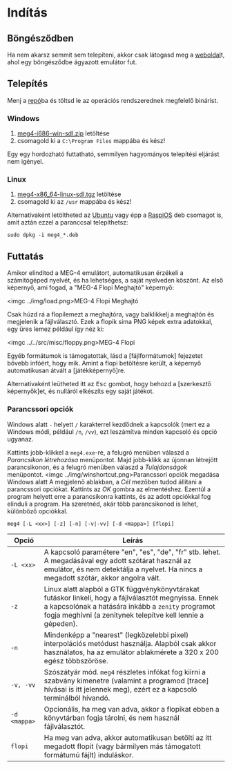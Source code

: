 Indítás
=======

Böngésződben
------------

Ha nem akarsz semmit sem telepíteni, akkor csak látogasd meg a [weboldal](https://bztsrc.gitlab.io/meg4)t, ahol egy böngésződbe
ágyazott emulátor fut.

Telepítés
---------

Menj a [repó](https://gitlab.com/bztsrc/meg4/tree/binaries)ba és töltsd le az operációs rendszerednek megfelelő binárist.

### Windows

1. [meg4-i686-win-sdl.zip](https://gitlab.com/bztsrc/meg4/raw/binaries/meg4-i686-win-sdl.zip) letöltése
2. csomagold ki a `C:\Program Files` mappába és kész!

Egy egy hordozható futtatható, semmilyen hagyományos telepítési eljárást nem igényel.

### Linux

1. [meg4-x86_64-linux-sdl.tgz](https://gitlab.com/bztsrc/meg4/raw/binaries/meg4-x86_64-linux-sdl.tgz) letöltése
2. csomagold ki az `/usr` mappába és kész!

Alternatívaként letöltheted az [Ubuntu](https://gitlab.com/bztsrc/meg4/raw/binaries/meg4_0.0.1-amd64.deb) vagy épp a
[RaspiOS](https://gitlab.com/bztsrc/meg4/raw/binaries/meg4_0.0.1-armhf.deb) deb csomagot is, amit aztán ezzel a paranccsal
telepíthetsz:
```
sudo dpkg -i meg4_*.deb
```

Futtatás
--------

Amikor elindítod a MEG-4 emulátort, automatikusan érzékeli a számítógéped nyelvét, és ha lehetséges, a saját nyelveden köszönt.
Az első képernyő, ami fogad, a "MEG-4 Flopi Meghajtó" képernyő:

<imgc ../img/load.png><fig>MEG-4 Flopi Meghajtó</fig>

Csak húzd rá a flopilemezt a meghajtóra, vagy <mbl> balklikkelj a meghajtón és megjelenik a fájlválasztó. Ezek a flopik sima PNG
képek extra adatokkal, egy üres lemez például így néz ki:

<imgc ../../src/misc/floppy.png><fig>MEG-4 Flopi</fig>

Egyéb formátumok is támogatottak, lásd a [fájlformátumok] fejezetet bővebb infóért, hogy mik. Amint a flopi betöltésre került,
a képernyő automatikusan átvált a [játékképernyő]re.

Alternatívaként leütheted itt az <kbd>Esc</kbd> gombot, hogy behozd a [szerkesztő képernyők]et, és nulláról elkészíts egy saját
játékot.

### Parancssori opciók

Windows alatt `-` helyett `/` karakterrel kezdődnek a kapcsolók (mert ez a Windows módi, például `/n`, `/vv`), ezt leszámítva
minden kapcsoló és opció ugyanaz.

Kattints <mbr> jobb-klikkel a `meg4.exe`-re, a felugró menüben válaszd a *Parancsikon létrehozása* menüpontot. Majd <mbr>
jobb-klikk az újonnan létrejött parancsikonon, és a felugró menüben válaszd a *Tulajdonságok* menüpontot.
<imgc ../img/winshortcut.png><fig>Parancssori opciók megadása Windows alatt</fig>
A megjelenő ablakban, a *Cél* mezőben tudod állítani a parancssori opciókat. Kattints az *OK* gombra az elmentéshez. Ezentúl a
program helyett erre a parancsikonra kattints, és az adott opciókkal fog elinduli a program. Ha szeretnéd, akár több parancsikonod
is lehet, különböző opciókkal.

```
meg4 [-L <xx>] [-z] [-n] [-v|-vv] [-d <mappa>] [flopi]
```

| Opció        | Leírás      |
|--------------|-------------|
| `-L <xx>`    | A kapcsoló paramétere "en", "es", "de", "fr" stb. lehet. A megadásával egy adott szótárat használ az emulátor, és nem detektálja a nyelvet. Ha nincs a megadott szótár, akkor angolra vált. |
| `-z`         | Linux alatt alapból a GTK függvénykönyvtárakat futáskor linkeli, hogy a fájlválasztót megnyissa. Ennek a kapcsolónak a hatására inkább a `zenity` programot fogja meghívni (a zenitynek telepítve kell lennie a gépeden). |
| `-n`         | Mindenképp a "nearest" (legközelebbi pixel) interpolációs metódust használja. Alapból csak akkor használatos, ha az emulátor ablakmérete a 320 x 200 egész többszöröse. |
| `-v, -vv`    | Szószátyár mód. `meg4` részletes infókat fog kiírni a szabvány kimenetre (valamint a programod [trace] hívásai is itt jelennek meg), ezért ez a kapcsoló terminálból hívandó. |
| `-d <mappa>` | Opcionális, ha meg van adva, akkor a flopikat ebben a könyvtárban fogja tárolni, és nem használ fájlválasztót. |
| `flopi`      | Ha meg van adva, akkor automatikusan betölti az itt megadott flopit (vagy bármilyen más támogatott formátumú fájlt) induláskor. |
